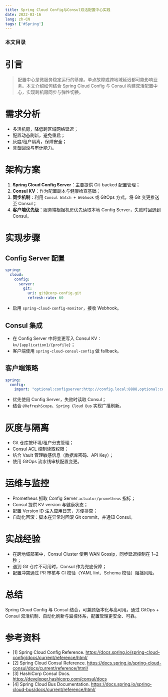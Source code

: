 ```yaml
---
title: Spring Cloud Config与Consul双活配置中心实践
date: 2022-03-16
lang: zh-CN
tags: ['#Spring']
---
```


### 本文目录
<!-- toc -->

# 引言
> 配置中心是微服务稳定运行的基座。单点故障或跨地域延迟都可能影响业务。本文介绍如何结合 Spring Cloud Config 与 Consul 构建双活配置中心，实现跨机房同步与弹性切换。

# 需求分析
- 多活机房，降低跨区域网络延迟；
- 配置动态刷新，避免重启；
- 灰度/租户隔离，保障安全；
- 具备回滚与审计能力。

# 架构方案
1. **Spring Cloud Config Server**：主要提供 Git-backed 配置管理；
2. **Consul KV**：作为配置副本与健康检查基础；
3. **同步机制**：利用 `Consul Watch + Webhook` 或 GitOps 方式，将 Git 变更推送至 Consul；
4. **客户端优先级**：服务端根据机房优先读取本地 Config Server，失败时回退到 Consul。

# 实现步骤
## Config Server 配置
```yaml
spring:
  cloud:
    config:
      server:
        git:
          uri: git@corp-config.git
          refresh-rate: 60
```
- 启用 `spring-cloud-config-monitor`，接收 Webhook。

## Consul 集成
- 在 Config Server 中将变更写入 Consul KV：`kv/{application}/{profile}`；
- 客户端使用 `spring-cloud-consul-config` 做 fallback。

## 客户端策略
```yaml
spring:
  config:
    import: "optional:configserver:http://config.local:8888,optional:consul:" 
```
- 优先使用 Config Server，失败时读取 Consul；
- 结合 `@RefreshScope`、`Spring Cloud Bus` 实现广播刷新。

# 灰度与隔离
- Git 仓库按环境/租户分支管理；
- Consul ACL 控制读取权限；
- 结合 Vault 管理敏感信息（数据库密码、API Key）；
- 使用 GitOps 流水线审核配置变更。

# 运维与监控
- Prometheus 抓取 Config Server `actuator/prometheus` 指标；
- Consul 提供 KV version 与健康状态；
- 配置 Version ID 注入应用日志，方便排查；
- 自动化回滚：脚本在异常时回滚 Git commit，并通知 Consul。

# 实战经验
- 在跨地域部署中，Consul Cluster 使用 WAN Gossip，同步延迟控制在 1~2 秒；
- 遇到 Git 仓库不可用时，Consul 作为兜底保障；
- 配置冲突通过 PR 审核与 CI 校验（YAML lint、Schema 校验）阻挡风险。

# 总结
Spring Cloud Config 与 Consul 结合，可兼顾版本化与高可用。通过 GitOps + Consul 双活机制、自动化刷新与监控体系，配置管理更安全、可靠。

# 参考资料
- [1] Spring Cloud Config Reference. https://docs.spring.io/spring-cloud-config/docs/current/reference/html/
- [2] Spring Cloud Consul Reference. https://docs.spring.io/spring-cloud-consul/docs/current/reference/html/
- [3] HashiCorp Consul Docs. https://developer.hashicorp.com/consul/docs
- [4] Spring Cloud Bus Documentation. https://docs.spring.io/spring-cloud-bus/docs/current/reference/html/
